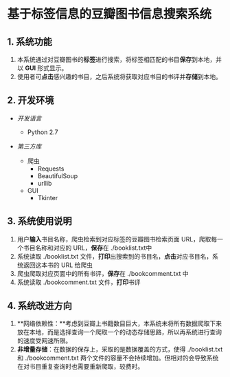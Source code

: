 # 基于标签信息的豆瓣图书信息搜索系统
## 1. 系统功能

1. 本系统通过对豆瓣图书的**标签**进行搜索，将标签相匹配的书目**保存**到本地，并以 **GUI** 形式显示。
2. 使用者可**点击**感兴趣的书目，之后系统将获取对应书目的书评并**存储**到本地。

## 2. 开发环境
 
- *开发语言*
	- Python 2.7

- *第三方库*
	- 爬虫
		- Requests
		- BeautifulSoup
		- urllib
	- GUI
		- Tkinter 

## 3. 系统使用说明  
	
1. 用户**输入**书目名称，爬虫检索到对应标签的豆瓣图书检索页面 URL，爬取每一个书目名称和对应的 URL，**保存**在 ./booklist.txt中
2. 系统读取 ./booklist.txt 文件，**打印**出搜索到的书目名，**点击**对应书目名，系统返回这本书的 URL 给爬虫  
3. 爬虫爬取对应页面中的所有书评，**保存**在 ./bookcomment.txt 中  
4. 系统读取 ./bookcomment.txt 文件，**打印**书评
	
## 4. 系统改进方向
1. **网络依赖性：**考虑到豆瓣上书籍数目巨大，本系统未将所有数据爬取下来放在本地，而是选择查询一个爬取一个的动态存储思路，所以再系统进行查询的速度受网速所限。
2. **非增量存储**：在数据的保存上，采取的是数据覆盖的方式，使得 ./booklist.txt 和 ./bookcomment.txt 两个文件的容量不会持续增加。但相对的会导致系统在对书目重复查询时也需要重新爬取，较费时。